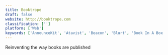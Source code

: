 ```yaml
---
title: Booktrope
draft: false 
website: http://booktrope.com
classification: ['']
platform: ['Web']
keywords: ['AnnounceKit', 'Atavist', 'Beacon', 'Blurt', 'Book In A Box', 'CreateSpace', 'Freewrite Smart Typewriter', 'GeoSpark', 'I Lazy To Read', 'Inkshares', 'Liberio', 'Lofree Four Seasons Keyboard', 'MagCloud', 'MkDocs', 'PublishDrive', 'Rally by Eventbrite', 'Reedsy', 'Refly', 'SkyDocs', 'Squibler', 'Tablo', 'Trusted Contacts']
---
```

Reinventing the way books are published